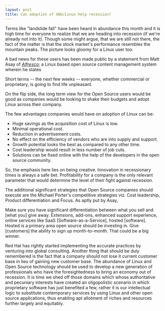 ```yaml
---
layout: post
title: Can adoption of GNU/Linux help recession?
---
```


Terms like "landslide fall" have been heard in abundance this month and it is high time for everyone to realize that we are heading into recession (if we're already not into it). Though some might argue, that we are still not there, the fact of the matter is that the stock market's performance resembles the mountain peaks. The picture looks gloomy for a Linux user too. 

A bad news for these users has been made public by a statement from Matt Asay of <em><a href="http://www.alfresco.com/">Alfresco</a></em>; a Linux based open source content management system wherein he states 

Short terms -- the next few weeks -- everyone, whether commercial or proprietary, is going to find life unpleasant.

On the flip side, the long term view for the Open Source users would be good as companies would be looking to shake their budgets and adopt Linux across their company.

The few advantages companies would have on adoption of Linux can be:

- Huge savings as the acquisition cost of Linux is low.
- Minimal operational cost.
- Reduction in advertisement costs.
- No effect on the efficiency of vendors who are into supply and support.
- Growth potential looks the best as compared to any other time.
- Cost leadership would result in less number of job cuts.
- Solutions can be fixed online with the help of the developers in the open source community.

So, the emphasis here lies on being creative. Innovation in recessionary times is always a safe bet. Profitability for a company is the only relevant parameter that would determine the level of their fight against recession. 

The additional significant strategies that Open Source companies should execute are the Michael Porter's competitive strategies viz. Cost leadership, Product differentiation and Focus. As aptly put by Asay, 

Make sure you have significant differentiation between what you sell and [what you] give away. Extensions, add-ons, enhanced support experience, online services like SaaS [Software-as-a-Service], hosted [software]. Hosted is a primary area open source should be investing in. Give [customers] the ability to sign up month-to-month. That could be a big winner.

Red Hat has rightly started implementing the accurate practices by venturing into global consulting. Another thing that should be duly remembered is the fact that a company should not lose it current customer base in lieu of gaining new customer base. The abundance of Linux and Open Source technology should be used to develop a new generation of professionals who have the foresightedness to bring an economy out of recession. It is time we shed off those domains which whose authoritative and pecuniary interests have created an oligopolistic scenario in which proprietary software has just benefited a few, rather it is our intellectual logic to substitute contemporary services by using Linux and other open source applications, thus enabling apt allotment of riches and resources further largely and equitably. 
